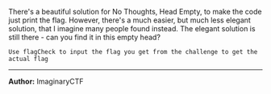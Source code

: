 There's a beautiful solution for No Thoughts, Head Empty, to make the code just print the flag. However, there's a much easier, but much less elegant solution, that I imagine many people found instead. The elegant solution is still there - can you find it in this empty head?

`Use flagCheck to input the flag you get from the challenge to get the actual flag`

---
**Author:** ImaginaryCTF